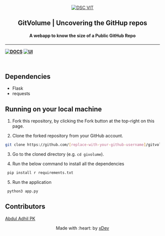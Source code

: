 <p align="center">
<a href="https://github.com/adhilcodes/gitvolume">
	<img src="https://github.com/adhilcodes/gitvolume/blob/main/files/home.png" alt="DSC VIT"/>
</a>
	<h2 align="center"> GitVolume | Uncovering the GitHup repos </h2>
	<h4 align="center"> A webapp to know the size of a Public GitHub Repo<h4>
</p>

---

[![DOCS](https://img.shields.io/badge/Documentation-see%20docs-green?style=flat-square&logo=appveyor)](INSERT_LINK_FOR_DOCS_HERE) 
[![UI ](https://img.shields.io/badge/User%20Interface-Link%20to%20UI-orange?style=flat-square&logo=appveyor)](INSERT_UI_LINK_HERE)

<br>

## Dependencies

 - Flask
 - requests


## Running on your local machine


1. Fork this repository, by clicking the Fork button at the top-right on this page.
	

2. Clone the forked repository from your GitHub account.

```bash
git clone https://github.com/[replace-with-your-github-username]/gitvolume.git 
```

3. Go to the cloned directory (e.g. `cd givolume`).
	
4. Run the below command to install all the dependencies
	
```bash
 pip install r requirements.txt 
```
	
5. Run the application
	
```bash
 python3 app.py 
```

## Contributors

[Abdul Adhil PK](https://adhilcodes.me)

<p align="center">
	Made with :heart: by <a href="https://adhilcodes.me">xDev</a>
</p>
